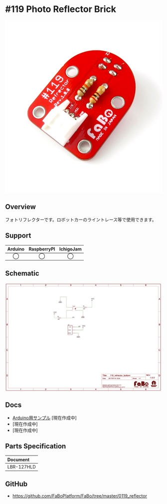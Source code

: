 # #119 Photo Reflector Brick

![](./img/119_reflector.jpg)
<!--COLORME-->

## Overview
フォトリフレクターです。ロボットカーのライントレース等で使用できます。

## Support
|Arduino|RaspberryPI|IchigoJam|
|:--:|:--:|:--:|
|◯|◯|◯|

## Schematic
![](./img/119_reflector_sch.png)

## Docs

* [Arduino用サンプル](http://docs.fabo.io/fabo/arduino/brick_analog/119_brick_analog_reflector.html) [現在作成中]
* [現在作成中]
* [現在作成中]

## Parts Specification
| Document |
|:--|
| LBR-127HLD |

## GitHub
- https://github.com/FaBoPlatform/FaBo/tree/master/0119_reflector
